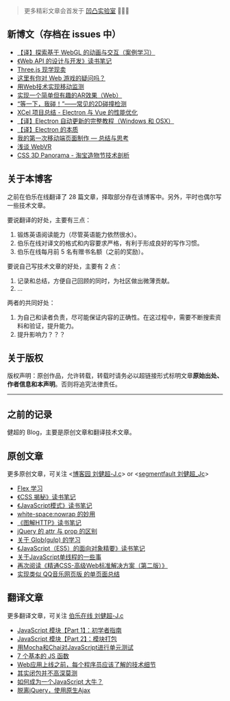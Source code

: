 > 更多精彩文章会首发于 [凹凸实验室](https://aotu.io/) 📣📣📣

## 新博文（存档在 issues 中）

 - [【译】探索基于 WebGL 的动画与交互（案例学习）](https://github.com/JChehe/blog/issues/11)
 - [《Web API 的设计与开发》读书笔记](https://github.com/JChehe/blog/issues/10)
 - [Three.js 现学现卖](https://github.com/JChehe/blog/issues/14)
 - [这里有你对 Web 游戏的疑问吗？](https://github.com/JChehe/blog/issues/13)
 - [用Web技术实现移动监测](https://github.com/JChehe/blog/issues/12)
 - [实现一个简单但有趣的AR效果（Web）](https://github.com/JChehe/blog/issues/9)
 - [“等一下，我碰！”——常见的2D碰撞检测](https://github.com/JChehe/blog/issues/8)
 - [XCel 项目总结 - Electron 与 Vue 的性能优化](https://github.com/JChehe/blog/issues/7)
 - [
【译】Electron 自动更新的完整教程（Windows 和 OSX）](https://github.com/JChehe/blog/issues/6)
 - [【译】Electron 的本质](https://github.com/JChehe/blog/issues/5)
 - [我的第一次移动端页面制作 — 总结与思考](https://github.com/JChehe/blog/issues/4)
 - [浅谈 WebVR](https://github.com/JChehe/blog/issues/3)
 - [CSS 3D Panorama - 淘宝造物节技术剖析](https://github.com/JChehe/blog/issues/2)

## 关于本博客

之前在伯乐在线翻译了 28 篇文章，择取部分存在该博客中。另外，平时也偶尔写一些技术文章。

要说翻译的好处，主要有三点：

1. 锻炼英语阅读能力（尽管英语能力依然很水）。
2. 伯乐在线对译文的格式和内容要求严格，有利于形成良好的写作习惯。
3. 伯乐在线每月前 5 名有赠书名额（之前的奖励）。

要说自己写技术文章的好处，主要有 2 点：

 1. 记录和总结，方便自己回顾的同时，为社区做出微薄贡献。
 2. ...
 
两者的共同好处：

 1. 为自己和读者负责，尽可能保证内容的正确性。在这过程中，需要不断搜索资料和验证，提升能力。
 2. 提升影响力？？？


## 关于版权

版权声明：原创作品，允许转载，转载时请务必以超链接形式标明文章**原始出处、作者信息和本声明**。否则将追究法律责任。

--- 

## 之前的记录
健超的 Blog，主要是原创文章和翻译技术文章。

## 原创文章
更多原创文章，可关注 <[博客园 刘健超-J.c](http://www.cnblogs.com/Jccc/)> or <[segmentfault 刘健超_Jc](https://segmentfault.com/u/jc)>
 - [Flex 学习](https://github.com/JChehe/blog/blob/master/posts/Flex%20%E5%AD%A6%E4%B9%A0.md)
 - [《CSS 揭秘》读书笔记](https://github.com/JChehe/blog/blob/master/posts/%E3%80%8ACSS%20%E6%8F%AD%E7%A7%98%E3%80%8B%E8%AF%BB%E4%B9%A6%E7%AC%94%E8%AE%B0.md)
 - [《JavaScript模式》读书笔记](https://github.com/JChehe/blog/blob/master/posts/%E3%80%8AJavaScript%E6%A8%A1%E5%BC%8F%E3%80%8B%E8%AF%BB%E4%B9%A6%E7%AC%94%E8%AE%B0.md)
 - [white-space:nowrap 的妙用](https://github.com/JChehe/blog/blob/master/posts/white-space:nowrap%E7%9A%84%E5%A6%99%E7%94%A8.md)
 - [《图解HTTP》读书笔记](https://github.com/JChehe/blog/blob/master/posts/%E3%80%8A%E5%9B%BE%E8%A7%A3HTTP%E3%80%8B%E8%AF%BB%E4%B9%A6%E7%AC%94%E8%AE%B0.md)
 - [jQuery 的 attr 与 prop 的区别](https://github.com/JChehe/blog/blob/master/posts/jQuery%20%E7%9A%84%20attr%20%E4%B8%8E%20prop%20%E7%9A%84%E5%8C%BA%E5%88%AB.md)
 - [关于 Glob(gulp) 的学习](https://github.com/JChehe/blog/blob/master/posts/%E5%85%B3%E4%BA%8E%20Glob%20(gulp)%20%E7%9A%84%E5%AD%A6%E4%B9%A0.md)
 - [《JavaScript（ES5）的面向对象精要》读书笔记](https://github.com/JChehe/blog/blob/master/posts/%E3%80%8AJavaScript%E9%9D%A2%E5%90%91%E5%AF%B9%E8%B1%A1%E7%B2%BE%E8%A6%81%E3%80%8B%E8%AF%BB%E4%B9%A6%E7%AC%94%E8%AE%B0.md)
 - [关于JavaScript单线程的一些事](https://github.com/JChehe/blog/blob/master/posts/%E5%85%B3%E4%BA%8EJavaScript%E5%8D%95%E7%BA%BF%E7%A8%8B%E7%9A%84%E4%B8%80%E4%BA%9B%E4%BA%8B.md)
 - [再次阅读《精通CSS-高级Web标准解决方案（第二版）》](https://github.com/JChehe/blog/blob/master/posts/%E5%86%8D%E6%AC%A1%E9%98%85%E8%AF%BB%E3%80%8A%E7%B2%BE%E9%80%9ACSS-%E9%AB%98%E7%BA%A7Web%E6%A0%87%E5%87%86%E8%A7%A3%E5%86%B3%E6%96%B9%E6%A1%88%EF%BC%88%E7%AC%AC%E4%BA%8C%E7%89%88%EF%BC%89%E3%80%8B.md)
 - [实现类似 QQ音乐网页版 的单页面总结](https://github.com/JChehe/blog/blob/master/posts/%E5%AE%9E%E7%8E%B0%E7%B1%BB%E4%BC%BC%20QQ%E9%9F%B3%E4%B9%90%E7%BD%91%E9%A1%B5%E7%89%88%20%E7%9A%84%E5%8D%95%E9%A1%B5%E9%9D%A2%E6%80%BB%E7%BB%93.md)

## 翻译文章
更多翻译文章，可关注 [伯乐在线 刘健超-J.c](http://www.jobbole.com/members/q574805242/)

 - [JavaScript 模块【Part 1】：初学者指南](https://github.com/JChehe/blog/blob/master/translation/JavaScript%20%E6%A8%A1%E5%9D%97%E3%80%90Part%201%E3%80%91%EF%BC%9A%E5%88%9D%E5%AD%A6%E8%80%85%E6%8C%87%E5%8D%97.md)
 - [JavaScript 模块【Part 2】：模块打包](https://github.com/JChehe/blog/blob/master/translation/JavaScript%20%E6%A8%A1%E5%9D%97%E3%80%90Part%202%E3%80%91%EF%BC%9A%E6%A8%A1%E5%9D%97%E6%89%93%E5%8C%85.md)
 - [用Mocha和Chai对JavaScript进行单元测试](https://github.com/JChehe/blog/blob/master/translation/%E7%94%A8Mocha%E5%92%8CChai%E5%AF%B9JavaScript%E8%BF%9B%E8%A1%8C%E5%8D%95%E5%85%83%E6%B5%8B%E8%AF%95.md)
 - [7 个基本的 JS 函数](https://github.com/JChehe/blog/blob/master/translation/7%20%E4%B8%AA%E5%9F%BA%E6%9C%AC%E7%9A%84%20JS%20%E5%87%BD%E6%95%B0%5B%E8%AF%91%5D.md)
 - [Web应用上线之前，每个程序员应该了解的技术细节](https://github.com/JChehe/blog/blob/master/translation/Web%E5%BA%94%E7%94%A8%E4%B8%8A%E7%BA%BF%E4%B9%8B%E5%89%8D%EF%BC%8C%E6%AF%8F%E4%B8%AA%E7%A8%8B%E5%BA%8F%E5%91%98%E5%BA%94%E8%AF%A5%E4%BA%86%E8%A7%A3%E7%9A%84%E6%8A%80%E6%9C%AF%E7%BB%86%E8%8A%82.md)
 - [其实闭包并不高深莫测](https://github.com/JChehe/blog/blob/master/translation/%E5%85%B6%E5%AE%9E%E9%97%AD%E5%8C%85%E5%B9%B6%E4%B8%8D%E9%AB%98%E6%B7%B1%E8%8E%AB%E6%B5%8B.md)
 - [如何成为一个JavaScript 大牛？](https://github.com/JChehe/blog/blob/master/translation/%E5%A6%82%E4%BD%95%E6%88%90%E4%B8%BA%E4%B8%80%E4%B8%AAJavaScript%20%E5%A4%A7%E7%89%9B%EF%BC%9F%E3%80%90%E8%AF%91%E3%80%91.md)
 - [脱离jQuery，使用原生Ajax](https://github.com/JChehe/blog/blob/master/translation/%E8%84%B1%E7%A6%BBjQuery%EF%BC%8C%E4%BD%BF%E7%94%A8%E5%8E%9F%E7%94%9FAjax.md)
